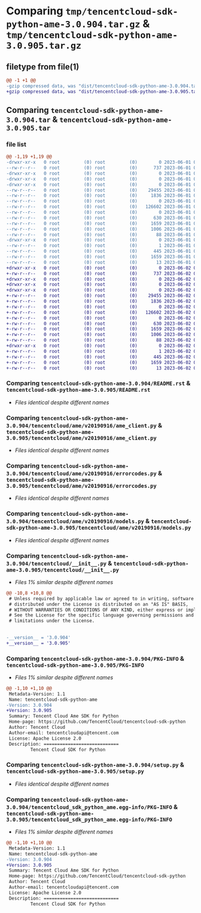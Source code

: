 # Comparing `tmp/tencentcloud-sdk-python-ame-3.0.904.tar.gz` & `tmp/tencentcloud-sdk-python-ame-3.0.905.tar.gz`

## filetype from file(1)

```diff
@@ -1 +1 @@
-gzip compressed data, was "dist/tencentcloud-sdk-python-ame-3.0.904.tar", last modified: Thu Jun  1 02:24:39 2023, max compression
+gzip compressed data, was "dist/tencentcloud-sdk-python-ame-3.0.905.tar", last modified: Fri Jun  2 00:19:01 2023, max compression
```

## Comparing `tencentcloud-sdk-python-ame-3.0.904.tar` & `tencentcloud-sdk-python-ame-3.0.905.tar`

### file list

```diff
@@ -1,19 +1,19 @@
-drwxr-xr-x   0 root         (0) root         (0)        0 2023-06-01 02:24:39.000000 tencentcloud-sdk-python-ame-3.0.904/
--rw-r--r--   0 root         (0) root         (0)      737 2023-06-01 02:24:39.000000 tencentcloud-sdk-python-ame-3.0.904/README.rst
-drwxr-xr-x   0 root         (0) root         (0)        0 2023-06-01 02:24:39.000000 tencentcloud-sdk-python-ame-3.0.904/tencentcloud/
-drwxr-xr-x   0 root         (0) root         (0)        0 2023-06-01 02:24:39.000000 tencentcloud-sdk-python-ame-3.0.904/tencentcloud/ame/
-drwxr-xr-x   0 root         (0) root         (0)        0 2023-06-01 02:24:39.000000 tencentcloud-sdk-python-ame-3.0.904/tencentcloud/ame/v20190916/
--rw-r--r--   0 root         (0) root         (0)    29455 2023-06-01 02:24:39.000000 tencentcloud-sdk-python-ame-3.0.904/tencentcloud/ame/v20190916/ame_client.py
--rw-r--r--   0 root         (0) root         (0)     1836 2023-06-01 02:24:39.000000 tencentcloud-sdk-python-ame-3.0.904/tencentcloud/ame/v20190916/errorcodes.py
--rw-r--r--   0 root         (0) root         (0)        0 2023-06-01 02:24:39.000000 tencentcloud-sdk-python-ame-3.0.904/tencentcloud/ame/v20190916/__init__.py
--rw-r--r--   0 root         (0) root         (0)   126602 2023-06-01 02:24:39.000000 tencentcloud-sdk-python-ame-3.0.904/tencentcloud/ame/v20190916/models.py
--rw-r--r--   0 root         (0) root         (0)        0 2023-06-01 02:24:39.000000 tencentcloud-sdk-python-ame-3.0.904/tencentcloud/ame/__init__.py
--rw-r--r--   0 root         (0) root         (0)      630 2023-06-01 02:24:39.000000 tencentcloud-sdk-python-ame-3.0.904/tencentcloud/__init__.py
--rw-r--r--   0 root         (0) root         (0)     1659 2023-06-01 02:24:39.000000 tencentcloud-sdk-python-ame-3.0.904/PKG-INFO
--rw-r--r--   0 root         (0) root         (0)     1006 2023-06-01 02:24:39.000000 tencentcloud-sdk-python-ame-3.0.904/setup.py
--rw-r--r--   0 root         (0) root         (0)       88 2023-06-01 02:24:39.000000 tencentcloud-sdk-python-ame-3.0.904/setup.cfg
-drwxr-xr-x   0 root         (0) root         (0)        0 2023-06-01 02:24:39.000000 tencentcloud-sdk-python-ame-3.0.904/tencentcloud_sdk_python_ame.egg-info/
--rw-r--r--   0 root         (0) root         (0)        1 2023-06-01 02:24:39.000000 tencentcloud-sdk-python-ame-3.0.904/tencentcloud_sdk_python_ame.egg-info/dependency_links.txt
--rw-r--r--   0 root         (0) root         (0)      445 2023-06-01 02:24:39.000000 tencentcloud-sdk-python-ame-3.0.904/tencentcloud_sdk_python_ame.egg-info/SOURCES.txt
--rw-r--r--   0 root         (0) root         (0)     1659 2023-06-01 02:24:39.000000 tencentcloud-sdk-python-ame-3.0.904/tencentcloud_sdk_python_ame.egg-info/PKG-INFO
--rw-r--r--   0 root         (0) root         (0)       13 2023-06-01 02:24:39.000000 tencentcloud-sdk-python-ame-3.0.904/tencentcloud_sdk_python_ame.egg-info/top_level.txt
+drwxr-xr-x   0 root         (0) root         (0)        0 2023-06-02 00:19:01.000000 tencentcloud-sdk-python-ame-3.0.905/
+-rw-r--r--   0 root         (0) root         (0)      737 2023-06-02 00:19:01.000000 tencentcloud-sdk-python-ame-3.0.905/README.rst
+drwxr-xr-x   0 root         (0) root         (0)        0 2023-06-02 00:19:01.000000 tencentcloud-sdk-python-ame-3.0.905/tencentcloud/
+drwxr-xr-x   0 root         (0) root         (0)        0 2023-06-02 00:19:01.000000 tencentcloud-sdk-python-ame-3.0.905/tencentcloud/ame/
+drwxr-xr-x   0 root         (0) root         (0)        0 2023-06-02 00:19:01.000000 tencentcloud-sdk-python-ame-3.0.905/tencentcloud/ame/v20190916/
+-rw-r--r--   0 root         (0) root         (0)    29455 2023-06-02 00:19:01.000000 tencentcloud-sdk-python-ame-3.0.905/tencentcloud/ame/v20190916/ame_client.py
+-rw-r--r--   0 root         (0) root         (0)     1836 2023-06-02 00:19:01.000000 tencentcloud-sdk-python-ame-3.0.905/tencentcloud/ame/v20190916/errorcodes.py
+-rw-r--r--   0 root         (0) root         (0)        0 2023-06-02 00:19:01.000000 tencentcloud-sdk-python-ame-3.0.905/tencentcloud/ame/v20190916/__init__.py
+-rw-r--r--   0 root         (0) root         (0)   126602 2023-06-02 00:19:01.000000 tencentcloud-sdk-python-ame-3.0.905/tencentcloud/ame/v20190916/models.py
+-rw-r--r--   0 root         (0) root         (0)        0 2023-06-02 00:19:01.000000 tencentcloud-sdk-python-ame-3.0.905/tencentcloud/ame/__init__.py
+-rw-r--r--   0 root         (0) root         (0)      630 2023-06-02 00:19:01.000000 tencentcloud-sdk-python-ame-3.0.905/tencentcloud/__init__.py
+-rw-r--r--   0 root         (0) root         (0)     1659 2023-06-02 00:19:01.000000 tencentcloud-sdk-python-ame-3.0.905/PKG-INFO
+-rw-r--r--   0 root         (0) root         (0)     1006 2023-06-02 00:19:01.000000 tencentcloud-sdk-python-ame-3.0.905/setup.py
+-rw-r--r--   0 root         (0) root         (0)       88 2023-06-02 00:19:01.000000 tencentcloud-sdk-python-ame-3.0.905/setup.cfg
+drwxr-xr-x   0 root         (0) root         (0)        0 2023-06-02 00:19:01.000000 tencentcloud-sdk-python-ame-3.0.905/tencentcloud_sdk_python_ame.egg-info/
+-rw-r--r--   0 root         (0) root         (0)        1 2023-06-02 00:19:01.000000 tencentcloud-sdk-python-ame-3.0.905/tencentcloud_sdk_python_ame.egg-info/dependency_links.txt
+-rw-r--r--   0 root         (0) root         (0)      445 2023-06-02 00:19:01.000000 tencentcloud-sdk-python-ame-3.0.905/tencentcloud_sdk_python_ame.egg-info/SOURCES.txt
+-rw-r--r--   0 root         (0) root         (0)     1659 2023-06-02 00:19:01.000000 tencentcloud-sdk-python-ame-3.0.905/tencentcloud_sdk_python_ame.egg-info/PKG-INFO
+-rw-r--r--   0 root         (0) root         (0)       13 2023-06-02 00:19:01.000000 tencentcloud-sdk-python-ame-3.0.905/tencentcloud_sdk_python_ame.egg-info/top_level.txt
```

### Comparing `tencentcloud-sdk-python-ame-3.0.904/README.rst` & `tencentcloud-sdk-python-ame-3.0.905/README.rst`

 * *Files identical despite different names*

### Comparing `tencentcloud-sdk-python-ame-3.0.904/tencentcloud/ame/v20190916/ame_client.py` & `tencentcloud-sdk-python-ame-3.0.905/tencentcloud/ame/v20190916/ame_client.py`

 * *Files identical despite different names*

### Comparing `tencentcloud-sdk-python-ame-3.0.904/tencentcloud/ame/v20190916/errorcodes.py` & `tencentcloud-sdk-python-ame-3.0.905/tencentcloud/ame/v20190916/errorcodes.py`

 * *Files identical despite different names*

### Comparing `tencentcloud-sdk-python-ame-3.0.904/tencentcloud/ame/v20190916/models.py` & `tencentcloud-sdk-python-ame-3.0.905/tencentcloud/ame/v20190916/models.py`

 * *Files identical despite different names*

### Comparing `tencentcloud-sdk-python-ame-3.0.904/tencentcloud/__init__.py` & `tencentcloud-sdk-python-ame-3.0.905/tencentcloud/__init__.py`

 * *Files 1% similar despite different names*

```diff
@@ -10,8 +10,8 @@
 # Unless required by applicable law or agreed to in writing, software
 # distributed under the License is distributed on an "AS IS" BASIS,
 # WITHOUT WARRANTIES OR CONDITIONS OF ANY KIND, either express or implied.
 # See the License for the specific language governing permissions and
 # limitations under the License.
 
 
-__version__ = '3.0.904'
+__version__ = '3.0.905'
```

### Comparing `tencentcloud-sdk-python-ame-3.0.904/PKG-INFO` & `tencentcloud-sdk-python-ame-3.0.905/PKG-INFO`

 * *Files 1% similar despite different names*

```diff
@@ -1,10 +1,10 @@
 Metadata-Version: 1.1
 Name: tencentcloud-sdk-python-ame
-Version: 3.0.904
+Version: 3.0.905
 Summary: Tencent Cloud Ame SDK for Python
 Home-page: https://github.com/TencentCloud/tencentcloud-sdk-python
 Author: Tencent Cloud
 Author-email: tencentcloudapi@tencent.com
 License: Apache License 2.0
 Description: ============================
         Tencent Cloud SDK for Python
```

### Comparing `tencentcloud-sdk-python-ame-3.0.904/setup.py` & `tencentcloud-sdk-python-ame-3.0.905/setup.py`

 * *Files identical despite different names*

### Comparing `tencentcloud-sdk-python-ame-3.0.904/tencentcloud_sdk_python_ame.egg-info/PKG-INFO` & `tencentcloud-sdk-python-ame-3.0.905/tencentcloud_sdk_python_ame.egg-info/PKG-INFO`

 * *Files 1% similar despite different names*

```diff
@@ -1,10 +1,10 @@
 Metadata-Version: 1.1
 Name: tencentcloud-sdk-python-ame
-Version: 3.0.904
+Version: 3.0.905
 Summary: Tencent Cloud Ame SDK for Python
 Home-page: https://github.com/TencentCloud/tencentcloud-sdk-python
 Author: Tencent Cloud
 Author-email: tencentcloudapi@tencent.com
 License: Apache License 2.0
 Description: ============================
         Tencent Cloud SDK for Python
```

